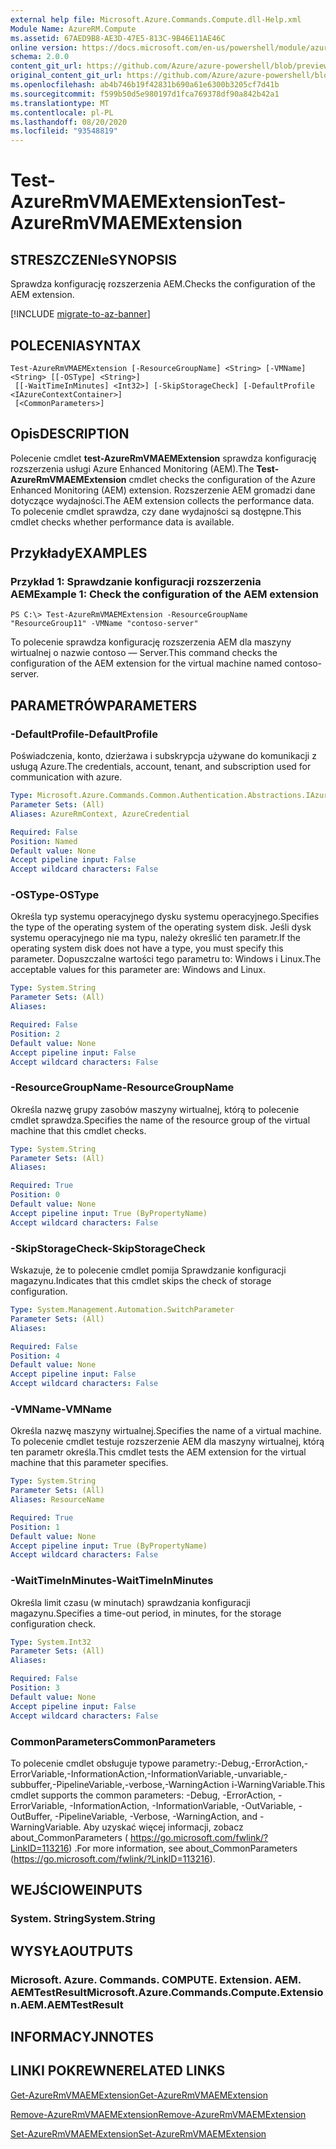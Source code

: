 ```yaml
---
external help file: Microsoft.Azure.Commands.Compute.dll-Help.xml
Module Name: AzureRM.Compute
ms.assetid: 67AED9B8-AE3D-47E5-813C-9B46E11AE46C
online version: https://docs.microsoft.com/en-us/powershell/module/azurerm.compute/test-azurermvmaemextension
schema: 2.0.0
content_git_url: https://github.com/Azure/azure-powershell/blob/preview/src/ResourceManager/Compute/Commands.Compute/help/Test-AzureRmVMAEMExtension.md
original_content_git_url: https://github.com/Azure/azure-powershell/blob/preview/src/ResourceManager/Compute/Commands.Compute/help/Test-AzureRmVMAEMExtension.md
ms.openlocfilehash: ab4b746b19f42831b690a61e6300b3205cf7d41b
ms.sourcegitcommit: f599b50d5e980197d1fca769378df90a842b42a1
ms.translationtype: MT
ms.contentlocale: pl-PL
ms.lasthandoff: 08/20/2020
ms.locfileid: "93548819"
---
```

# <span data-ttu-id="63e74-101">Test-AzureRmVMAEMExtension</span><span class="sxs-lookup"><span data-stu-id="63e74-101">Test-AzureRmVMAEMExtension</span></span>

## <span data-ttu-id="63e74-102">STRESZCZENIe</span><span class="sxs-lookup"><span data-stu-id="63e74-102">SYNOPSIS</span></span>
<span data-ttu-id="63e74-103">Sprawdza konfigurację rozszerzenia AEM.</span><span class="sxs-lookup"><span data-stu-id="63e74-103">Checks the configuration of the AEM extension.</span></span>

[!INCLUDE [migrate-to-az-banner](../../includes/migrate-to-az-banner.md)]

## <span data-ttu-id="63e74-104">POLECENIA</span><span class="sxs-lookup"><span data-stu-id="63e74-104">SYNTAX</span></span>

```
Test-AzureRmVMAEMExtension [-ResourceGroupName] <String> [-VMName] <String> [[-OSType] <String>]
 [[-WaitTimeInMinutes] <Int32>] [-SkipStorageCheck] [-DefaultProfile <IAzureContextContainer>]
 [<CommonParameters>]
```

## <span data-ttu-id="63e74-105">Opis</span><span class="sxs-lookup"><span data-stu-id="63e74-105">DESCRIPTION</span></span>
<span data-ttu-id="63e74-106">Polecenie cmdlet **test-AzureRmVMAEMExtension** sprawdza konfigurację rozszerzenia usługi Azure Enhanced Monitoring (AEM).</span><span class="sxs-lookup"><span data-stu-id="63e74-106">The **Test-AzureRmVMAEMExtension** cmdlet checks the configuration of the Azure Enhanced Monitoring (AEM) extension.</span></span>
<span data-ttu-id="63e74-107">Rozszerzenie AEM gromadzi dane dotyczące wydajności.</span><span class="sxs-lookup"><span data-stu-id="63e74-107">The AEM extension collects the performance data.</span></span>
<span data-ttu-id="63e74-108">To polecenie cmdlet sprawdza, czy dane wydajności są dostępne.</span><span class="sxs-lookup"><span data-stu-id="63e74-108">This cmdlet checks whether performance data is available.</span></span>

## <span data-ttu-id="63e74-109">Przykłady</span><span class="sxs-lookup"><span data-stu-id="63e74-109">EXAMPLES</span></span>

### <span data-ttu-id="63e74-110">Przykład 1: Sprawdzanie konfiguracji rozszerzenia AEM</span><span class="sxs-lookup"><span data-stu-id="63e74-110">Example 1: Check the configuration of the AEM extension</span></span>
```
PS C:\> Test-AzureRmVMAEMExtension -ResourceGroupName "ResourceGroup11" -VMName "contoso-server"
```

<span data-ttu-id="63e74-111">To polecenie sprawdza konfigurację rozszerzenia AEM dla maszyny wirtualnej o nazwie contoso — Server.</span><span class="sxs-lookup"><span data-stu-id="63e74-111">This command checks the configuration of the AEM extension for the virtual machine named contoso-server.</span></span>

## <span data-ttu-id="63e74-112">PARAMETRÓW</span><span class="sxs-lookup"><span data-stu-id="63e74-112">PARAMETERS</span></span>

### <span data-ttu-id="63e74-113">-DefaultProfile</span><span class="sxs-lookup"><span data-stu-id="63e74-113">-DefaultProfile</span></span>
<span data-ttu-id="63e74-114">Poświadczenia, konto, dzierżawa i subskrypcja używane do komunikacji z usługą Azure.</span><span class="sxs-lookup"><span data-stu-id="63e74-114">The credentials, account, tenant, and subscription used for communication with azure.</span></span>

```yaml
Type: Microsoft.Azure.Commands.Common.Authentication.Abstractions.IAzureContextContainer
Parameter Sets: (All)
Aliases: AzureRmContext, AzureCredential

Required: False
Position: Named
Default value: None
Accept pipeline input: False
Accept wildcard characters: False
```

### <span data-ttu-id="63e74-115">-OSType</span><span class="sxs-lookup"><span data-stu-id="63e74-115">-OSType</span></span>
<span data-ttu-id="63e74-116">Określa typ systemu operacyjnego dysku systemu operacyjnego.</span><span class="sxs-lookup"><span data-stu-id="63e74-116">Specifies the type of the operating system of the operating system disk.</span></span>
<span data-ttu-id="63e74-117">Jeśli dysk systemu operacyjnego nie ma typu, należy określić ten parametr.</span><span class="sxs-lookup"><span data-stu-id="63e74-117">If the operating system disk does not have a type, you must specify this parameter.</span></span>
<span data-ttu-id="63e74-118">Dopuszczalne wartości tego parametru to: Windows i Linux.</span><span class="sxs-lookup"><span data-stu-id="63e74-118">The acceptable values for this parameter are: Windows and Linux.</span></span>

```yaml
Type: System.String
Parameter Sets: (All)
Aliases:

Required: False
Position: 2
Default value: None
Accept pipeline input: False
Accept wildcard characters: False
```

### <span data-ttu-id="63e74-119">-ResourceGroupName</span><span class="sxs-lookup"><span data-stu-id="63e74-119">-ResourceGroupName</span></span>
<span data-ttu-id="63e74-120">Określa nazwę grupy zasobów maszyny wirtualnej, którą to polecenie cmdlet sprawdza.</span><span class="sxs-lookup"><span data-stu-id="63e74-120">Specifies the name of the resource group of the virtual machine that this cmdlet checks.</span></span>

```yaml
Type: System.String
Parameter Sets: (All)
Aliases:

Required: True
Position: 0
Default value: None
Accept pipeline input: True (ByPropertyName)
Accept wildcard characters: False
```

### <span data-ttu-id="63e74-121">-SkipStorageCheck</span><span class="sxs-lookup"><span data-stu-id="63e74-121">-SkipStorageCheck</span></span>
<span data-ttu-id="63e74-122">Wskazuje, że to polecenie cmdlet pomija Sprawdzanie konfiguracji magazynu.</span><span class="sxs-lookup"><span data-stu-id="63e74-122">Indicates that this cmdlet skips the check of storage configuration.</span></span>

```yaml
Type: System.Management.Automation.SwitchParameter
Parameter Sets: (All)
Aliases:

Required: False
Position: 4
Default value: None
Accept pipeline input: False
Accept wildcard characters: False
```

### <span data-ttu-id="63e74-123">-VMName</span><span class="sxs-lookup"><span data-stu-id="63e74-123">-VMName</span></span>
<span data-ttu-id="63e74-124">Określa nazwę maszyny wirtualnej.</span><span class="sxs-lookup"><span data-stu-id="63e74-124">Specifies the name of a virtual machine.</span></span>
<span data-ttu-id="63e74-125">To polecenie cmdlet testuje rozszerzenie AEM dla maszyny wirtualnej, którą ten parametr określa.</span><span class="sxs-lookup"><span data-stu-id="63e74-125">This cmdlet tests the AEM extension for the virtual machine that this parameter specifies.</span></span>

```yaml
Type: System.String
Parameter Sets: (All)
Aliases: ResourceName

Required: True
Position: 1
Default value: None
Accept pipeline input: True (ByPropertyName)
Accept wildcard characters: False
```

### <span data-ttu-id="63e74-126">-WaitTimeInMinutes</span><span class="sxs-lookup"><span data-stu-id="63e74-126">-WaitTimeInMinutes</span></span>
<span data-ttu-id="63e74-127">Określa limit czasu (w minutach) sprawdzania konfiguracji magazynu.</span><span class="sxs-lookup"><span data-stu-id="63e74-127">Specifies a time-out period, in minutes, for the storage configuration check.</span></span>

```yaml
Type: System.Int32
Parameter Sets: (All)
Aliases:

Required: False
Position: 3
Default value: None
Accept pipeline input: False
Accept wildcard characters: False
```

### <span data-ttu-id="63e74-128">CommonParameters</span><span class="sxs-lookup"><span data-stu-id="63e74-128">CommonParameters</span></span>
<span data-ttu-id="63e74-129">To polecenie cmdlet obsługuje typowe parametry:-Debug,-ErrorAction,-ErrorVariable,-InformationAction,-InformationVariable,-unvariable,-subbuffer,-PipelineVariable,-verbose,-WarningAction i-WarningVariable.</span><span class="sxs-lookup"><span data-stu-id="63e74-129">This cmdlet supports the common parameters: -Debug, -ErrorAction, -ErrorVariable, -InformationAction, -InformationVariable, -OutVariable, -OutBuffer, -PipelineVariable, -Verbose, -WarningAction, and -WarningVariable.</span></span> <span data-ttu-id="63e74-130">Aby uzyskać więcej informacji, zobacz about_CommonParameters ( https://go.microsoft.com/fwlink/?LinkID=113216) .</span><span class="sxs-lookup"><span data-stu-id="63e74-130">For more information, see about_CommonParameters (https://go.microsoft.com/fwlink/?LinkID=113216).</span></span>

## <span data-ttu-id="63e74-131">WEJŚCIOWE</span><span class="sxs-lookup"><span data-stu-id="63e74-131">INPUTS</span></span>

### <span data-ttu-id="63e74-132">System. String</span><span class="sxs-lookup"><span data-stu-id="63e74-132">System.String</span></span>

## <span data-ttu-id="63e74-133">WYSYŁA</span><span class="sxs-lookup"><span data-stu-id="63e74-133">OUTPUTS</span></span>

### <span data-ttu-id="63e74-134">Microsoft. Azure. Commands. COMPUTE. Extension. AEM. AEMTestResult</span><span class="sxs-lookup"><span data-stu-id="63e74-134">Microsoft.Azure.Commands.Compute.Extension.AEM.AEMTestResult</span></span>

## <span data-ttu-id="63e74-135">INFORMACYJN</span><span class="sxs-lookup"><span data-stu-id="63e74-135">NOTES</span></span>

## <span data-ttu-id="63e74-136">LINKI POKREWNE</span><span class="sxs-lookup"><span data-stu-id="63e74-136">RELATED LINKS</span></span>

[<span data-ttu-id="63e74-137">Get-AzureRmVMAEMExtension</span><span class="sxs-lookup"><span data-stu-id="63e74-137">Get-AzureRmVMAEMExtension</span></span>](./Get-AzureRmVMAEMExtension.md)

[<span data-ttu-id="63e74-138">Remove-AzureRmVMAEMExtension</span><span class="sxs-lookup"><span data-stu-id="63e74-138">Remove-AzureRmVMAEMExtension</span></span>](./Remove-AzureRmVMAEMExtension.md)

[<span data-ttu-id="63e74-139">Set-AzureRmVMAEMExtension</span><span class="sxs-lookup"><span data-stu-id="63e74-139">Set-AzureRmVMAEMExtension</span></span>](./Set-AzureRmVMAEMExtension.md)



